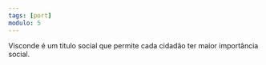 ```yaml
---
tags: [port]
modulo: 5
---
```


Visconde é um titulo social que permite cada cidadão ter maior importância social.